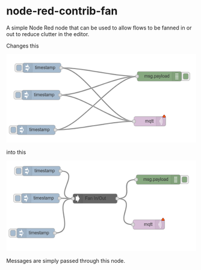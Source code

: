 # node-red-contrib-fan
A simple Node Red node that can be used to allow flows to be fanned in or out to reduce clutter in the editor.

Changes this

![Unfanned](Unfanned.png)

into this

![Fanned](Fanned.png)

Messages are simply passed through this node.
